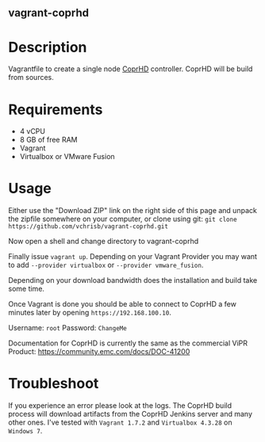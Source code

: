 vagrant-coprhd
---------------

# Description

Vagrantfile to create a single node [CoprHD](coprhd.github.io) controller. CoprHD will be build from sources.

# Requirements
* 4 vCPU 
* 8 GB of free RAM
* Vagrant
* Virtualbox or VMware Fusion

# Usage
Either use the "Download ZIP" link on the right side of this page and unpack the zipfile somewhere on your computer, or clone using git: `git clone https://github.com/vchrisb/vagrant-coprhd.git`

Now open a shell and change directory to vagrant-coprhd

Finally issue `vagrant up`. Depending on your Vagrant Provider you may want to add `--provider virtualbox` or `--provider vmware_fusion`.

Depending on your download bandwidth does the installation and build take some time.

Once Vagrant is done you should be able to connect to CoprHD a few minutes later by opening `https://192.168.100.10`. 

Username: `root`
Password: `ChangeMe`

Documentation for CoprHD is currently the same as the commercial ViPR Product:
https://community.emc.com/docs/DOC-41200

# Troubleshoot

If you experience an error please look at the logs. The CoprHD build process will download artifacts from the CoprHD Jenkins server and many other ones.
I've tested with `Vagrant 1.7.2` and `Virtualbox 4.3.28` on `Windows 7`.

